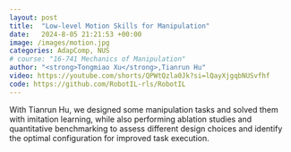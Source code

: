 ```yaml
---
layout: post
title:  "Low-level Motion Skills for Manipulation"
date:   2024-8-05 21:21:53 +00:00
image: /images/motion.jpg
categories: AdapComp, NUS
# course: "16-741 Mechanics of Manipulation"
author: "<strong>Tongmiao Xu</strong>,Tianrun Hu"
video: https://youtube.com/shorts/QPWtQzla0Jk?si=lQayXjgqbNUSvfhf
code: https://github.com/RobotIL-rls/RobotIL
---
```

With Tianrun Hu, we designed some manipulation tasks and solved them with imitation learning, while also performing ablation studies and quantitative benchmarking to assess different design choices and identify the optimal configuration for improved task execution.

